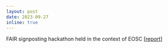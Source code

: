```yaml
---
layout: post
date: 2023-09-27
inline: true
---
```


FAIR signposting hackathon held in the context of EOSC [[report](https://zenodo.org/records/10490289)] 
